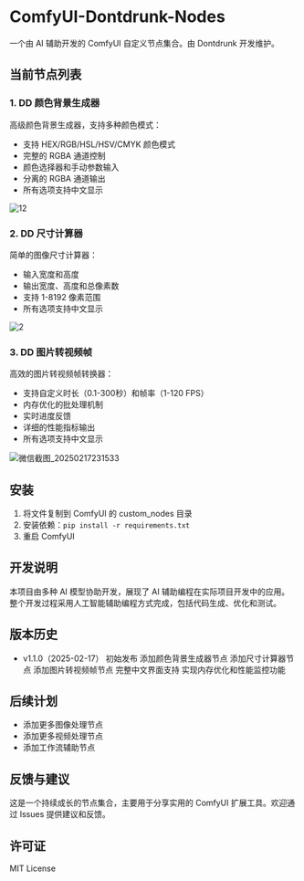 # ComfyUI-Dontdrunk-Nodes

一个由 AI 辅助开发的 ComfyUI 自定义节点集合。由 Dontdrunk 开发维护。

## 当前节点列表

### 1. DD 颜色背景生成器
高级颜色背景生成器，支持多种颜色模式：
- 支持 HEX/RGB/HSL/HSV/CMYK 颜色模式
- 完整的 RGBA 通道控制
- 颜色选择器和手动参数输入
- 分离的 RGBA 通道输出
- 所有选项支持中文显示
  
![12](https://github.com/user-attachments/assets/8448268a-7f61-477e-9539-3102814843fb)


### 2. DD 尺寸计算器
简单的图像尺寸计算器：
- 输入宽度和高度
- 输出宽度、高度和总像素数
- 支持 1-8192 像素范围
- 所有选项支持中文显示

![2](https://github.com/user-attachments/assets/6f7d2e82-deec-4d21-b5be-87650db0357f)

### 3. DD 图片转视频帧
高效的图片转视频帧转换器：
- 支持自定义时长（0.1-300秒）和帧率（1-120 FPS）
- 内存优化的批处理机制
- 实时进度反馈
- 详细的性能指标输出
- 所有选项支持中文显示

![微信截图_20250217231533](https://github.com/user-attachments/assets/66c05a9c-c33b-4813-b434-d3c5928067c5)

## 安装

1. 将文件复制到 ComfyUI 的 custom_nodes 目录
2. 安装依赖：`pip install -r requirements.txt`
3. 重启 ComfyUI

## 开发说明

本项目由多种 AI 模型协助开发，展现了 AI 辅助编程在实际项目开发中的应用。整个开发过程采用人工智能辅助编程方式完成，包括代码生成、优化和测试。

## 版本历史
- v1.1.0（2025-02-17）
初始发布
添加颜色背景生成器节点
添加尺寸计算器节点
添加图片转视频帧节点
完整中文界面支持
实现内存优化和性能监控功能

## 后续计划

- 添加更多图像处理节点
- 添加更多视频处理节点
- 添加工作流辅助节点

## 反馈与建议

这是一个持续成长的节点集合，主要用于分享实用的 ComfyUI 扩展工具。欢迎通过 Issues 提供建议和反馈。

## 许可证

MIT License
